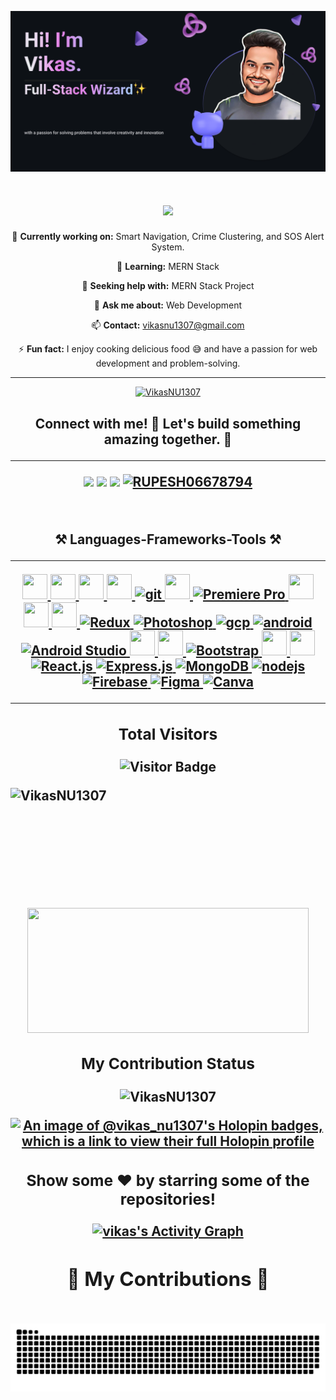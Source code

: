 ![Header](./VikasNU1307.png)
<!--![Header](./github-header-image.png) -->

<h1 align="center">
    <img src="https://readme-typing-svg.herokuapp.com/?font=Righteous&size=35&center=true&vCenter=true&width=500&height=70&duration=4000&lines=Hi+There!+👋;+I'm+Vikas+NU1307!;" />
</h1>
<div align="center">

🔭 **Currently working on:** Smart Navigation, Crime Clustering, and SOS Alert System.

🌱 **Learning:** MERN Stack

🤝 **Seeking help with:** MERN Stack Project

💬 **Ask me about:** Web Development

📫 **Contact:** vikasnu1307@gmail.com

⚡ **Fun fact:** I enjoy cooking delicious food 😅 and have a passion for web development and problem-solving.

</div>
    
  <hr/>

<p align="center"> <a href="https://github.com/ryo-ma/github-profile-trophy"><img src="https://github-profile-trophy.vercel.app/?username=VikasNU1307" alt="VikasNU1307" /></a> </p>

 <h2 align="center">Connect with me! 🤝 Let's build something amazing together. 🚀
  <hr/>
<div align="center" > 
   
[<img src="https://img.shields.io/badge/github-%23333.svg?&style=for-the-badge&logo=github&logoColor=white" />][github]
[<img src="https://img.shields.io/badge/linkedin-%230077b5.svg?&style=for-the-badge&logo=linkedin&logoColor=white" />][linkedin]
[<img src ="https://img.shields.io/badge/instagram-%23E1306C.svg?&style=for-the-badge&logo=instagram&logoColor=white">][instagram]
[<img src ="https://img.shields.io/twitter/follow/RUPESH06678794?label=Twitter&logo=twitter&style=for-the-badge&color=blue" alt="RUPESH06678794">][twitter]

<br>
</div > 

<p align="center">⚒️ Languages-Frameworks-Tools ⚒️</p>
<hr/>
 
<p align="center">
 <a href="https://www.python.org" target="_blank" rel="noreferrer">
  <img src="https://cdn.jsdelivr.net/gh/devicons/devicon/icons/python/python-original.svg" width="40" height="40" />
</a>
<a href="https://www.w3schools.com/cpp/" target="_blank" rel="noreferrer">
  <img src="https://cdn.jsdelivr.net/gh/devicons/devicon/icons/cplusplus/cplusplus-original.svg" width="40" height="40" />
</a>
<a href="https://www.cprogramming.com/" target="_blank" rel="noreferrer">
  <img src="https://cdn.jsdelivr.net/gh/devicons/devicon/icons/c/c-original.svg" width="40" height="40" />
</a>
<a href="https://www.java.com" target="_blank" rel="noreferrer">
  <img src="https://cdn.jsdelivr.net/gh/devicons/devicon/icons/java/java-original.svg" width="40" height="40" />
</a>
<a href="https://git-scm.com/" target="_blank">
  <img src="https://www.vectorlogo.zone/logos/git-scm/git-scm-icon.svg" alt="git" width="40" height="40" />
</a>
<a href="https://www.mysql.com/" target="_blank" rel="noreferrer">
  <img src="https://cdn.jsdelivr.net/gh/devicons/devicon/icons/mysql/mysql-original.svg" width="40" height="40" />
</a>

<a href="https://www.adobe.com/products/premierepro.html" target="_blank">
  <img src="https://cdn.jsdelivr.net/gh/devicons/devicon/icons/premierepro/premierepro-original.svg" alt="Premiere Pro" width="40" height="40" />
</a>
<a href="https://docs.microsoft.com/en-us/dotnet/csharp/" target="_blank" rel="noreferrer">
  <img src="https://cdn.jsdelivr.net/gh/devicons/devicon/icons/csharp/csharp-original.svg" width="40" height="40" />
</a>
<a href="https://dotnet.microsoft.com/" target="_blank" rel="noreferrer">
  <img src="https://cdn.jsdelivr.net/gh/devicons/devicon/icons/dotnetcore/dotnetcore-original.svg" width="40" height="40" />
</a>
<a href="https://www.microsoft.com/en-us/sql-server" target="_blank" rel="noreferrer">
  <img src="https://cdn.jsdelivr.net/gh/devicons/devicon/icons/microsoftsqlserver/microsoftsqlserver-plain.svg" width="40" height="40" />
</a>
<a href="https://redux.js.org/" target="_blank">
  <img src="https://cdn.jsdelivr.net/gh/devicons/devicon/icons/redux/redux-original.svg" alt="Redux" width="40" height="40" />
</a>

<a href="https://www.adobe.com/products/photoshop.html" target="_blank">
  <img src="https://cdn.jsdelivr.net/gh/devicons/devicon/icons/photoshop/photoshop-plain.svg" alt="Photoshop" width="40" height="40" />
</a>
<a href="https://cloud.google.com" target="_blank" rel="noreferrer">
  <img src="https://www.vectorlogo.zone/logos/google_cloud/google_cloud-icon.svg" alt="gcp" width="40" height="40" />
</a>
<a href="https://developer.android.com" target="_blank" rel="noreferrer">
  <img src="https://cdn.jsdelivr.net/gh/devicons/devicon/icons/android/android-original.svg" alt="android" width="40" height="40" />
</a>

<a href="https://dart.dev/" target="_blank">
  <img src="https://cdn.jsdelivr.net/gh/devicons/devicon/icons/androidstudio/androidstudio-original.svg" alt="Android Studio" width="40" height="40" />
</a>

<a href="https://www.w3schools.com/css/" target="_blank" rel="noreferrer">
  <img src="https://cdn.jsdelivr.net/gh/devicons/devicon/icons/css3/css3-original.svg" width="40" height="40" />
</a>
<a href="https://www.w3.org/html/" target="_blank" rel="noreferrer">
  <img src="https://cdn.jsdelivr.net/gh/devicons/devicon/icons/html5/html5-original.svg" width="40" height="40" />
</a>
<a href="https://getbootstrap.com/" target="_blank">
  <img src="https://cdn.jsdelivr.net/gh/devicons/devicon/icons/bootstrap/bootstrap-original.svg" alt="Bootstrap" width="40" height="40" />
</a>
<a href="https://developer.mozilla.org/en-US/docs/Web/JavaScript" target="_blank" rel="noreferrer">
  <img src="https://cdn.jsdelivr.net/gh/devicons/devicon/icons/javascript/javascript-original.svg" width="40" height="40" />
</a>
<a href="https://www.typescriptlang.org/" target="_blank" rel="noreferrer">
  <img src="https://cdn.jsdelivr.net/gh/devicons/devicon/icons/typescript/typescript-original.svg" width="40" height="40" />
</a>
<a href="https://reactjs.org/" target="_blank">
  <img src="https://cdn.jsdelivr.net/gh/devicons/devicon/icons/react/react-original.svg" alt="React.js" width="40" height="40" />
</a>
<a href="https://expressjs.com/" target="_blank">
  <img src="https://cdn.jsdelivr.net/gh/devicons/devicon/icons/express/express-original.svg" alt="Express.js" width="40" height="40" style="background-color:white" />
</a>
<a href="https://www.mongodb.com/" target="_blank">
  <img src="https://cdn.jsdelivr.net/gh/devicons/devicon/icons/mongodb/mongodb-original.svg" alt="MongoDB" width="40" height="40" />
</a>
<a href="https://nodejs.org" target="_blank" rel="noreferrer">
  <img src="https://cdn.jsdelivr.net/gh/devicons/devicon/icons/nodejs/nodejs-original.svg" alt="nodejs" width="40" height="40" />
</a>
<a href="https://firebase.google.com/" target="_blank">
  <img src="https://cdn.jsdelivr.net/gh/devicons/devicon/icons/firebase/firebase-plain.svg" alt="Firebase" width="40" height="40" />
</a>
<a href="https://www.figma.com/" target="_blank">
  <img src="https://cdn.jsdelivr.net/gh/devicons/devicon/icons/figma/figma-original.svg" alt="Figma" width="40" height="40" />
</a>
<a href="https://www.canva.com/" target="_blank">
  <img src="https://cdn.jsdelivr.net/gh/devicons/devicon/icons/canva/canva-original.svg" alt="Canva" width="40" height="40" />
</a>

<hr>
</p>
 
<div>
    <H3><b>Total Visitors</b></H3>

![Visitor Badge](https://komarev.com/ghpvc/?username=VikasNU1307&color=blueviolet&style=for-the-badge&label=Visitors+Here)

<p><img align="left" src="https://github-readme-stats.vercel.app/api/top-langs?username=VikasNU1307&show_icons=true&locale=en&layout=compact&langs_count=8&theme=tokyonight&hide_border=true" height="192px" alt="VikasNU1307" /></p>

<p>&nbsp;<img align="center" src="https://github-readme-stats.vercel.app/api?username=VikasNU1307&show_icons=true&locale=en&hide=issues&count_private=true&theme=tokyonight&include_all_commits=true&hide_border=true" height="200px" width="450px" /></p>

</div>

<div align = "center">
    <H3><b>My Contribution Status</b></H3>
<p><img align="center" src="http://github-readme-streak-stats.herokuapp.com?user=VikasNU1307&theme=algolia" alt="VikasNU1307" alt="VikasNU1307" /></p>
</div>

<div align="center"> 

[![An image of @vikas_nu1307's Holopin badges, which is a link to view their full Holopin profile](https://holopin.me/vikas_nu1307)][holopin]
 
###  Show some ❤️ by starring some of the repositories!
</div>

[github]: https://github.com/VikasNU1307

[instagram]: https://instagram.com/VikasUmbadwar
[linkedin]: https://www.linkedin.com/in/vikas-nagnath-umbadwar-85b251219
[twitter]: https://twitter.com/
[holopin]:https://holopin.io/@vikasUmbadwar

<a href="#" >
<img alt="vikas's Activity Graph" src="https://github-readme-activity-graph.vercel.app/graph?username=VikasNU1307&theme=tokyo-night&hide_border=true"/>
</a>

<div align="center">
  <h2>🐍 My Contributions 🐍</h2>
  <br>
    
<img alt="snake eating my contributions" src="https://raw.githubusercontent.com/VikasNU1307/VikasNU1307/output/github-contribution-grid-snake-dark.svg" />
  
  <br/><br/><br/>
</div>

